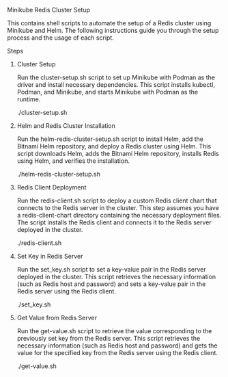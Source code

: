 Minikube Redis Cluster Setup

This contains shell scripts to automate the setup of a Redis cluster using Minikube and Helm. The following instructions guide you through the setup process and the usage of each script.

Steps
1. Cluster Setup

   Run the cluster-setup.sh script to set up Minikube with Podman as the driver and install necessary dependencies. This script installs kubectl, Podman, and Minikube, and starts    Minikube with Podman as the runtime.

   ./cluster-setup.sh
   
2. Helm and Redis Cluster Installation

   Run the helm-redis-cluster-setup.sh script to install Helm, add the Bitnami Helm repository, and deploy a Redis cluster using Helm. This script downloads Helm, adds the Bitnami    Helm repository, installs Redis using Helm, and verifies the installation.

   ./helm-redis-cluster-setup.sh

3. Redis Client Deployment

   Run the redis-client.sh script to deploy a custom Redis client chart that connects to the Redis server in the cluster. This step assumes you have a redis-client-chart directory    containing the necessary deployment files. The script installs the Redis client and connects it to the Redis server deployed in the cluster.

   ./redis-client.sh

4. Set Key in Redis Server

   Run the set_key.sh script to set a key-value pair in the Redis server deployed in the cluster. This script retrieves the necessary information (such as Redis host and password)    and sets a key-value pair in the Redis server using the Redis client.

   ./set_key.sh

5. Get Value from Redis Server

   Run the get-value.sh script to retrieve the value corresponding to the previously set key from the Redis server. This script retrieves the necessary information (such as Redis     host and password) and gets the value for the specified key from the Redis server using the Redis client.

   ./get-value.sh


